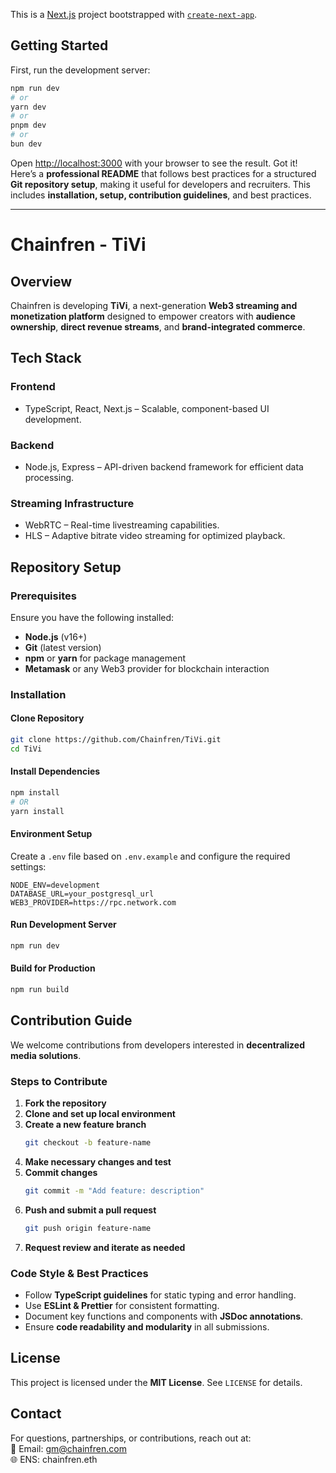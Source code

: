 This is a [Next.js](https://nextjs.org) project bootstrapped with [`create-next-app`](https://nextjs.org/docs/app/api-reference/cli/create-next-app).

## Getting Started

First, run the development server:

```bash
npm run dev
# or
yarn dev
# or
pnpm dev
# or
bun dev
```

Open [http://localhost:3000](http://localhost:3000) with your browser to see the result.
Got it! Here’s a **professional README** that follows best practices for a structured **Git repository setup**, making it useful for developers and recruiters. This includes **installation, setup, contribution guidelines**, and best practices.  

---

# Chainfren - TiVi  

## Overview  
Chainfren is developing **TiVi**, a next-generation **Web3 streaming and monetization platform** designed to empower creators with **audience ownership**, **direct revenue streams**, and **brand-integrated commerce**.  

## Tech Stack  

### Frontend  
- TypeScript, React, Next.js – Scalable, component-based UI development.  

### Backend  
- Node.js, Express – API-driven backend framework for efficient data processing.  


### Streaming Infrastructure  
- WebRTC – Real-time livestreaming capabilities.  
- HLS – Adaptive bitrate video streaming for optimized playback.  

## Repository Setup  

### Prerequisites  
Ensure you have the following installed:  
- **Node.js** (v16+)  
- **Git** (latest version)  
- **npm** or **yarn** for package management  
- **Metamask** or any Web3 provider for blockchain interaction  

### Installation  

#### Clone Repository  
```bash
git clone https://github.com/Chainfren/TiVi.git
cd TiVi
```

#### Install Dependencies  
```bash
npm install
# OR
yarn install
```

#### Environment Setup  
Create a `.env` file based on `.env.example` and configure the required settings:  
```
NODE_ENV=development
DATABASE_URL=your_postgresql_url
WEB3_PROVIDER=https://rpc.network.com
```  

#### Run Development Server  
```bash
npm run dev
```

#### Build for Production  
```bash
npm run build
```  

## Contribution Guide  

We welcome contributions from developers interested in **decentralized media solutions**.  

### Steps to Contribute  
1. **Fork the repository**  
2. **Clone and set up local environment**  
3. **Create a new feature branch**  
   ```bash
   git checkout -b feature-name
   ```
4. **Make necessary changes and test**  
5. **Commit changes**  
   ```bash
   git commit -m "Add feature: description"
   ```
6. **Push and submit a pull request**  
   ```bash
   git push origin feature-name
   ```
7. **Request review and iterate as needed**  

### Code Style & Best Practices  
- Follow **TypeScript guidelines** for static typing and error handling.  
- Use **ESLint & Prettier** for consistent formatting.  
- Document key functions and components with **JSDoc annotations**.  
- Ensure **code readability and modularity** in all submissions.  

## License  
This project is licensed under the **MIT License**. See `LICENSE` for details.  

## Contact  
For questions, partnerships, or contributions, reach out at:  
📩 Email: [gm@chainfren.com](mailto:gm@chainfren.com)  
🌐 ENS: chainfren.eth  

